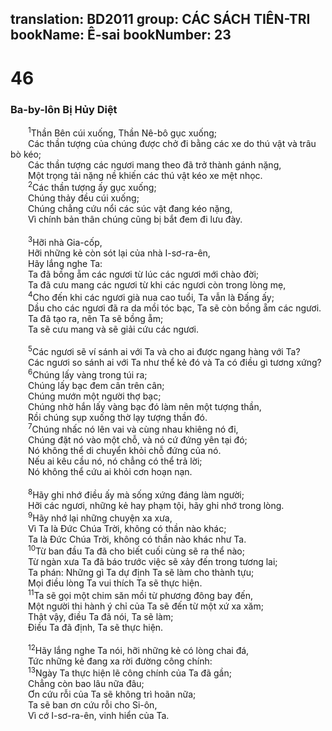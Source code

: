 translation: BD2011
group: CÁC SÁCH TIÊN-TRI
bookName: Ê-sai 
bookNumber: 23
-------

<div class="title"><h1>46</h1><h3>Ba-by-lôn Bị Hủy Diệt</h3></div>
<span class="verse es_46_1">  <sup>1</sup>Thần Bên cúi xuống, Thần Nê-bô gục xuống;<br/>  Các thần tượng của chúng được chở đi bằng các xe do thú vật và trâu bò kéo;<br/>  Các thần tượng các ngươi mang theo đã trở thành gánh nặng,<br/>  Một trọng tải nặng nề khiến các thú vật kéo xe mệt nhọc.<br/></span>
<span class="verse es_46_2">  <sup>2</sup>Các thần tượng ấy gục xuống;<br/>  Chúng thảy đều cúi xuống;<br/>  Chúng chẳng cứu nổi các súc vật đang kéo nặng,<br/>  Vì chính bản thân chúng cũng bị bắt đem đi lưu đày.<br/><br/></span>
<span class="verse es_46_3">  <sup>3</sup>Hỡi nhà Gia-cốp,<br/>  Hỡi những kẻ còn sót lại của nhà I-sơ-ra-ên,<br/>  Hãy lắng nghe Ta: <br/>  Ta đã bồng ẵm các ngươi từ lúc các ngươi mới chào đời;<br/>  Ta đã cưu mang các ngươi từ khi các ngươi còn trong lòng mẹ,<br/></span>
<span class="verse es_46_4">  <sup>4</sup>Cho đến khi các ngươi già nua cao tuổi, Ta vẫn là Ðấng ấy;<br/>  Dầu cho các ngươi đã ra da mồi tóc bạc, Ta sẽ còn bồng ẵm các ngươi.<br/>  Ta đã tạo ra, nên Ta sẽ bồng ẵm;<br/>  Ta sẽ cưu mang và sẽ giải cứu các ngươi.<br/><br/></span>
<span class="verse es_46_5">  <sup>5</sup>Các ngươi sẽ ví sánh ai với Ta và cho ai được ngang hàng với Ta?<br/>  Các ngươi so sánh ai với Ta như thể kẻ đó và Ta có điều gì tương xứng?<br/></span>
<span class="verse es_46_6">  <sup>6</sup>Chúng lấy vàng trong túi ra;<br/>  Chúng lấy bạc đem cân trên cân;<br/>  Chúng mướn một người thợ bạc;<br/>  Chúng nhờ hắn lấy vàng bạc đó làm nên một tượng thần,<br/>  Rồi chúng sụp xuống thờ lạy tượng thần đó.<br/></span>
<span class="verse es_46_7">  <sup>7</sup>Chúng nhấc nó lên vai và cùng nhau khiêng nó đi,<br/>  Chúng đặt nó vào một chỗ, và nó cứ đứng yên tại đó;<br/>  Nó không thể di chuyển khỏi chỗ đứng của nó.<br/>  Nếu ai kêu cầu nó, nó chẳng có thể trả lời;<br/>  Nó không thể cứu ai khỏi cơn hoạn nạn.<br/><br/></span>
<span class="verse es_46_8">  <sup>8</sup>Hãy ghi nhớ điều ấy mà sống xứng đáng làm người;<br/>  Hỡi các ngươi, những kẻ hay phạm tội, hãy ghi nhớ trong lòng.<br/></span>
<span class="verse es_46_9">  <sup>9</sup>Hãy nhớ lại những chuyện xa xưa,<br/>  Vì Ta là Ðức Chúa Trời, không có thần nào khác;<br/>  Ta là Ðức Chúa Trời, không có thần nào khác như Ta.<br/></span>
<span class="verse es_46_10">  <sup>10</sup>Từ ban đầu Ta đã cho biết cuối cùng sẽ ra thể nào;<br/>  Từ ngàn xưa Ta đã báo trước việc sẽ xảy đến trong tương lai;<br/>  Ta phán: Những gì Ta dự định Ta sẽ làm cho thành tựu;<br/>  Mọi điều lòng Ta vui thích Ta sẽ thực hiện.<br/></span>
<span class="verse es_46_11">  <sup>11</sup>Ta sẽ gọi một chim săn mồi từ phương đông bay đến,<br/>  Một người thi hành ý chỉ của Ta sẽ đến từ một xứ xa xăm;<br/>  Thật vậy, điều Ta đã nói, Ta sẽ làm;<br/>  Ðiều Ta đã định, Ta sẽ thực hiện.<br/><br/></span>
<span class="verse es_46_12">  <sup>12</sup>Hãy lắng nghe Ta nói, hỡi những kẻ có lòng chai đá,<br/>  Tức những kẻ đang xa rời đường công chính:<br/></span>
<span class="verse es_46_13">  <sup>13</sup>Ngày Ta thực hiện lẽ công chính của Ta đã gần;<br/>  Chẳng còn bao lâu nữa đâu;<br/>  Ơn cứu rỗi của Ta sẽ không trì hoãn nữa;<br/>  Ta sẽ ban ơn cứu rỗi cho Si-ôn,<br/>  Vì cớ I-sơ-ra-ên, vinh hiển của Ta.<br/></span>
